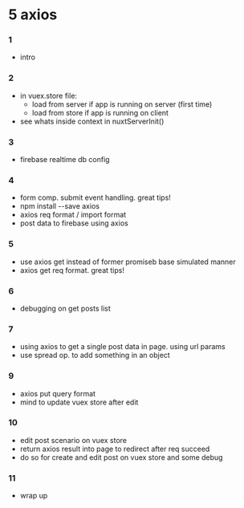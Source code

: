 # 5 axios
### 1
- intro
### 2
- in vuex.store file:
    - load from server if app is running on server (first time)
    - load from store if app is running on client
- see whats inside context in nuxtServerInit()
### 3
- firebase realtime db config
### 4
- form comp. submit event handling. great tips!
- npm install --save axios
- axios req format / import format
- post data to firebase using axios
### 5
- use axios get instead of former promiseb base simulated manner
- axios get req format. great tips!
### 6
- debugging on get posts list
### 7
- using axios to get a single post data in page. using url params
- use spread op. to add something in an object
### 9
- axios put query format
- mind to update vuex store after edit
### 10
- edit post scenario on vuex  store
- return axios result into page to redirect after req succeed
- do so for create and edit post on vuex store and some debug
### 11
- wrap up